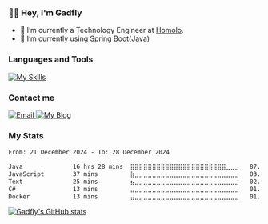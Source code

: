 ### 🙋‍♂️ Hey, I'm Gadfly

- 🔭 I’m currently a Technology Engineer at [Homolo](https://www.homolo.com/).
- 🌱 I’m currently using Spring Boot(Java)

### Languages and Tools
[![My Skills](https://skillicons.dev/icons?i=java,spring,js,vue,angular,dotnet,cs,git,github,gitlab,idea,rider,vscode,linux)](https://skillicons.dev)

### Contact me

<div>
  <a href="mailto:gadfly@gadfly.vip">
    <picture>
      <img src="https://img.shields.io/badge/gadfly%40gadfly.vip-6D4AFF?style=for-the-badge&logo=protonmail&labelColor=1b1340" alt="Email">
    </picture>
  </a>
  <a href="https://blog.gadfly.vip/">
    <picture>
      <img src="https://img.shields.io/badge/https%3A%2F%2Fblog.gadfly.vip%2F-6D4AFF?style=for-the-badge&logo=blogger&labelColor=1b1340" alt="My Blog">
    </picture>
  </a>
</div>

### My Stats

<!--START_SECTION:waka-->

```txt
From: 21 December 2024 - To: 28 December 2024

Java              16 hrs 28 mins  ⣿⣿⣿⣿⣿⣿⣿⣿⣿⣿⣿⣿⣿⣿⣿⣿⣿⣿⣿⣿⣿⣿⣀⣀⣀   87.89 %
JavaScript        37 mins         ⣷⣀⣀⣀⣀⣀⣀⣀⣀⣀⣀⣀⣀⣀⣀⣀⣀⣀⣀⣀⣀⣀⣀⣀⣀   03.34 %
Text              25 mins         ⣦⣀⣀⣀⣀⣀⣀⣀⣀⣀⣀⣀⣀⣀⣀⣀⣀⣀⣀⣀⣀⣀⣀⣀⣀   02.24 %
C#                13 mins         ⣤⣀⣀⣀⣀⣀⣀⣀⣀⣀⣀⣀⣀⣀⣀⣀⣀⣀⣀⣀⣀⣀⣀⣀⣀   01.21 %
Docker            13 mins         ⣤⣀⣀⣀⣀⣀⣀⣀⣀⣀⣀⣀⣀⣀⣀⣀⣀⣀⣀⣀⣀⣀⣀⣀⣀   01.17 %
```

<!--END_SECTION:waka-->

[![Gadfly's GitHub stats](https://github-readme-stats.vercel.app/api?username=gadfly3173&show_icons=true&theme=material-palenight)](https://github.com/anuraghazra/github-readme-stats)

<!--
**gadfly3173/gadfly3173** is a ✨ _special_ ✨ repository because its `README.md` (this file) appears on your GitHub profile.

Here are some ideas to get you started:

- 🔭 I’m currently working on Maintenance of Release Pipeline and CICD tracking tool improvement
- 🌱 I’m currently learning Vue, Kotlin and Spring Boot
- 👯 I’m looking to collaborate on ...
- 🤔 I’m looking for help with ...
- 💬 Ask me about ...
- 📫 How to reach me: ...
- 😄 Pronouns: ...
- ⚡ Fun fact: ...
-->
